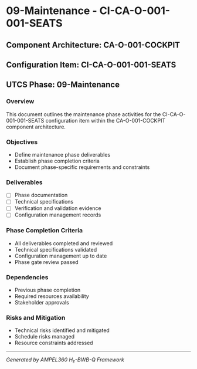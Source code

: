 # 09-Maintenance - CI-CA-O-001-001-SEATS

## Component Architecture: CA-O-001-COCKPIT
## Configuration Item: CI-CA-O-001-001-SEATS
## UTCS Phase: 09-Maintenance

### Overview
This document outlines the maintenance phase activities for the CI-CA-O-001-001-SEATS configuration item within the CA-O-001-COCKPIT component architecture.

### Objectives
- Define maintenance phase deliverables
- Establish phase completion criteria
- Document phase-specific requirements and constraints

### Deliverables
- [ ] Phase documentation
- [ ] Technical specifications
- [ ] Verification and validation evidence
- [ ] Configuration management records

### Phase Completion Criteria
- All deliverables completed and reviewed
- Technical specifications validated
- Configuration management up to date
- Phase gate review passed

### Dependencies
- Previous phase completion
- Required resources availability
- Stakeholder approvals

### Risks and Mitigation
- Technical risks identified and mitigated
- Schedule risks managed
- Resource constraints addressed

---
*Generated by AMPEL360 H₂-BWB-Q Framework*
